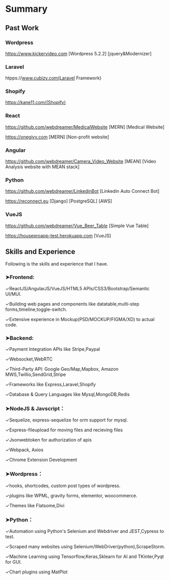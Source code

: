 # Summary

## Past Work

### Wordpress
https://www.kickervideo.com  [Wordpress 5.2.2] [jquery&Modernizer] 

### Laravel
htpps://www.cubizy.com(Laravel Framework)

### Shopify
https://kane11.com/(Shopify)

### React
https://github.com/webdreamer/MedicalWebsite [MERN] [Medical Website]

https://onegivv.com [MERN] [Non-profit website]

### Angular
https://github.com/webdreamer/Camera_Video_Website [MEAN] [Video Analysis website with MEAN stack]


### Python
https://github.com/webdreamer/LinkedinBot [Linkedin Auto Connect Bot]

https://reconnect.eu [Django] [PostgreSQL]  [AWS]

### VueJS
https://github.com/webdreamer/Vue_Beer_Table [Simple Vue Table]

https://houseproapp-test.herokuapp.com [VueJS]



## Skills and Experience

Following is the skills and experience that I have.

### ➤Frontend:
✓ReactJS/AngularJS/VueJS/HTML5 APIs/CSS3/Bootstrap/Semantic UI/MUI.

✓Building web pages and components like datatable,multi-step forms,timeline,toggle-switch.

✓Extensive experience in Mockup(PSD/MOCKUP/FIGMA/XD) to actual code.

### ➤Backend:
✓Payment Integration APIs like Stripe,Paypal

✓Websocket,WebRTC

✓Third-Party API: Google Geo/Map,Mapbox, Amazon MWS,Twillio,SendGrid,Stripe

✓Frameworks like Express,Laravel,Shopify

✓Database & Query Languages like Mysql,MongoDB,Redis

### ➤NodeJS & Javscript：
✓Sequelize, express-sequelize for orm support for mysql.

✓Express-fileupload for moving files and recieving files

✓Jsonwebtoken for authorization of apis

✓Webpack, Axios

✓Chrome Extension Development

### ➤Wordpress：
✓hooks, shortcodes, custom post types of wordpress.

✓plugins like WPML, gravity forms, elementor, woocommerce.

✓Themes like Flatsome,Divi

### ➤Python：
✓Automation using Python's Selenium and Webdriver and JEST,Cypress to test.

✓Scraped many websites using Selenium/WebDriver(python),ScrapeStorm.

✓Machine Learning using Tensorflow,Keras,Sklearn for AI and TKinter,Pyqt for GUI.

✓Chart plugins using MatPlot


